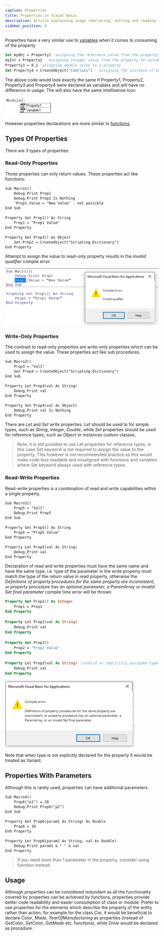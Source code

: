 ```yaml
---
caption: Properties
title: Properties in Visual Basic
description: Article explaining usage (declaring, setting and reading the values) of properties in Visual Basic. Difference between properties and variables
sidebar_position: 0
---
```

Properties have a very similar use to [variables](/docs/codestack/visual-basic/variables/declaration/) when it comes to consuming of the property

~~~ vb jagged
Set myObj = Property1 'assigning the reference value from the property to the variable
myInt = Property2 ' assigning integer value from the property to variable
Property3 = 0.1 'assigning double value to a property
Set Property4 = CreateObject("ComClass") ' assigning the instance of COM class to property
~~~

The above code would look exactly the same if Property1, Property2, Property3 and Property4 were declared as variables and will have no difference in usage. The will also have the same intellisense icon

![Intellisense for property and variable](property-intellisense.png)

However properties declarations are more similar to [functions](/docs/codestack/visual-basic/functions/).

## Types Of Properties

There are 3 types of properties:

### Read-Only Properties

Those properties can only return values. These properties act like functions:

~~~vba
Sub Macro1()
    Debug.Print Prop1
    Debug.Print Prop2 Is Nothing
    'Prop1.Value = "New Value" - not possible
End Sub

Property Get Prop1() As String
    Prop1 = "Prop1 Value"
End Property

Property Get Prop2() As Object
    Set Prop2 = CreateObject("Scripting.Dictionary")
End Property
~~~

Attempt to assign the value to read-only property results in the *invalid qualifier* compile error

![Invalid qualifier error when trying to set the value to read-only property](invalid-qualifier-error.png)

### Write-Only Properties

The contrast to read-only properties are write-only properties which can be used to assign the value. These properties act like sub procedures.

~~~vba
Sub Macro2()
    Prop3 = "Val1"
    Set Prop4 = CreateObject("Scripting.Dictionary")
End Sub

Property Let Prop3(val As String)
    Debug.Print val
End Property

Property Set Prop4(val As Object)
    Debug.Print val Is Nothing
End Property
~~~



There are *Let* and *Set* write properties. *Let* should be used to for simple types, such as *String*, *Integer*, *Double*, while *Set* properties should be used for reference types, such as *Object* or instances custom classes.

> Note, it is still possible to use Let properties for reference types, in this case Set keyword is not required to assign the value to the property. This however is not recommended practice as this would make code less readable and misaligned with functions and variables where Set keyword always used with reference types.

### Read-Write Properties

Read-write properties is a combination of read and write capabilities within a single property.

~~~vba
Sub Macro3()
    Prop5 = "Val1"
    Debug.Print Prop5
End Sub

Property Get Prop5() As String
    Prop5 = "Prop5 Value"
End Property

Property Let Prop5(val As String)
    Debug.Print val
End Property
~~~


Declaration of read and write properties must have the same name and have the same type, i.e. type of the parameter in the write property must match the type of the return value in read property, otherwise the *Definitions of property procedures for the same property are inconsistent, or property procedure has an optional parameter, a ParamArray or invalid Set final parameter* compile time error will be thrown

~~~ vb
Property Get Prop1() As Integer
    Prop1 = Prop1
End Property

Property Let Prop1(val As String)
    Debug.Print val
End Property

Property Get Prop2()
    Prop2 = "Prop2 Value"
End Property

Property Let Prop2(val As String) 'invalid as implicitly assigned type is Variant
    Debug.Print val
End Property
~~~



![Inconsistent property error](inconsistent-property-error.png)

Note that when type is not explicitly declared for the property it would be treated as Variant.

## Properties With Parameters

Although this is rarely used, properties can have additional parameters.

~~~vba
Sub Macro4()
    Prop6("p1") = 20
    Debug.Print Prop6("p2")
End Sub

Property Get Prop6(param1 As String) As Double
    Prop6 = 10
End Property

Property Let Prop6(param1 As String, val As Double)
    Debug.Print param1 & " " & val
End Property
~~~


> If you need more than 1 parameter in the property, consider using function instead.

## Usage

Although properties can be considered redundant as all the functionality covered by properties can be achieved by functions, properties provide better code readability and easier consumption of class or module. Prefer to use properties for the elements which describe the property of the entity rather than action, for example for the class *Car*, it would be beneficial to declare *Color*, *Made*, *YearOfManufacturing* as properties (instead of *GetColor*, *SetColor*, *GetMade* etc. functions), while *Drive* would be declared as procedure.
